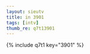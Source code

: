 ```yaml
--- 
layout: sieutv
title: in 3901
tags: [intv]
thumb_re: q7t13901
---
```

{% include q7t1 key="3901" %} 

